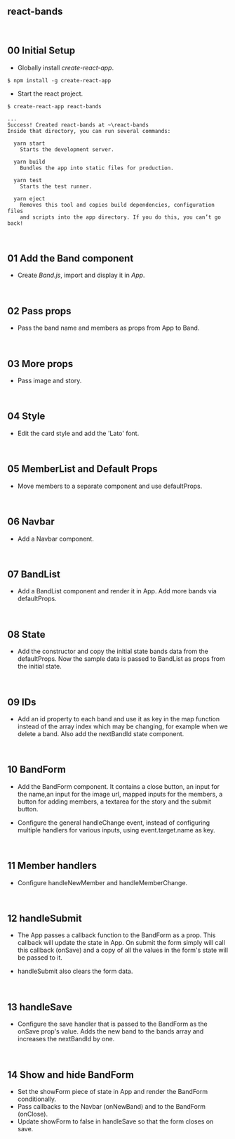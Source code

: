 ## react-bands

&nbsp;
## 00 Initial Setup

* Globally install *create-react-app*.

```
$ npm install -g create-react-app
```

* Start the react project.

```
$ create-react-app react-bands

...
Success! Created react-bands at ~\react-bands
Inside that directory, you can run several commands:

  yarn start
    Starts the development server.

  yarn build
    Bundles the app into static files for production.

  yarn test
    Starts the test runner.

  yarn eject
    Removes this tool and copies build dependencies, configuration files
    and scripts into the app directory. If you do this, you can’t go back!
```

&nbsp;
## 01 Add the Band component

* Create *Band.js*, import and display it in *App*.


&nbsp;
## 02 Pass props

* Pass the band name and members as props from App to Band.

&nbsp;
## 03 More props

* Pass image and story.


&nbsp;
## 04 Style

* Edit the card style and add the 'Lato' font.


&nbsp;
## 05 MemberList and Default Props

* Move members to a separate component and use defaultProps.



&nbsp;
## 06 Navbar

* Add a Navbar component.



&nbsp;
## 07 BandList

* Add a BandList component and render it in App. Add more bands via defaultProps.




&nbsp;
## 08 State

* Add the constructor and copy the initial state bands data from the defaultProps. Now the sample data is passed to BandList as props from the initial state.


&nbsp;
## 09 IDs

* Add an id property to each band and use it as key in the map function instead of the array index which may be changing, for example when we delete a band.
Also add the nextBandId state component.



&nbsp;
## 10 BandForm

* Add the BandForm component. It contains a close button, an input for the name,an input for the image url, mapped inputs for the members, a button for adding members, a textarea for the story and the submit button.

* Configure the general handleChange event, instead of configuring multiple handlers for various inputs, using event.target.name as key.


&nbsp;
## 11 Member handlers

* Configure handleNewMember and handleMemberChange.



&nbsp;
## 12 handleSubmit

* The App passes a callback function to the BandForm as a prop. This callback will update the state in App. On submit the form simply will call this callback (onSave) and a copy of all the values in the form's state will be passed to it.

* handleSubmit also clears the form data.



&nbsp;
## 13 handleSave

* Configure the save handler that is passed to the BandForm as the onSave prop's value. Adds the new band to the bands array and increases the nextBandId by one.


&nbsp;
## 14 Show and hide BandForm

* Set the showForm piece of state in App and render the BandForm conditionally.
* Pass callbacks to the Navbar (onNewBand) and to the BandForm (onClose).
* Update showForm to false in handleSave so that the form closes on save.
